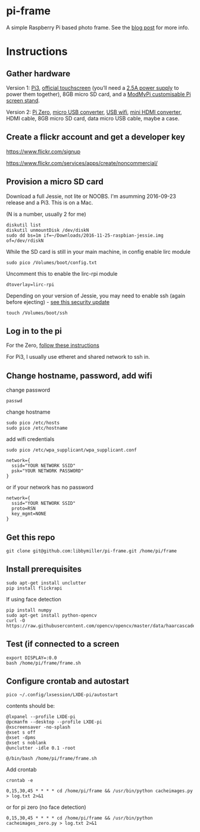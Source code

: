 # pi-frame

A simple Raspberry Pi based photo frame. See the [blog post](https://planb.nicecupoftea.org/2016/12/23/a-simple-raspberry-pi-based-picture-frame-using-flickr/) for more info.

# Instructions

## Gather hardware

Version 1: [Pi3](https://shop.pimoroni.com/products/raspberry-pi-3), [official touchscreen](http://uk.rs-online.com/web/p/graphics-display-development-kits/8997466/) (you’ll need a [2.5A power supply](https://shop.pimoroni.com/products/raspberry-pi-universal-power-supply) to power them together), 8GB micro SD card, and a [ModMyPi customisable Pi screen stand](https://www.modmypi.com/raspberry-pi/cases/7-touchscreen-cases/raspberry-pi-7-touchscreen-case--plus-stand/).

Version 2: [Pi Zero](https://shop.pimoroni.com/products/pi-zero-complete-starter-kit), [micro USB converter](https://shop.pimoroni.com/products/usb-to-microusb-otg-converter-shim), [USB wifi](http://uk.farnell.com/element14/wipi/dongle-wifi-usb-for-raspberry/dp/2133900), [mini HDMI converter](https://www.modmypi.com/raspberry-pi/raspberry-pi-zero-board/rpi-zero-accessories/pi-zero-hdmi-adaptor-mini-hdmi-to-hdmi/?search=mini-HDMI), HDMI cable, 8GB micro SD card, data micro USB cable, maybe a case.

## Create a flickr account and get a developer key

https://www.flickr.com/signup

https://www.flickr.com/services/apps/create/noncommercial/

## Provision a micro SD card

Download a full Jessie, not lite or NOOBS. I'm asumming 2016-09-23 release and a Pi3. This is on a Mac.

(N is a number, usually 2 for me)

    diskutil list
    diskutil unmountDisk /dev/diskN
    sudo dd bs=1m if=~/Downloads/2016-11-25-raspbian-jessie.img of=/dev/rdiskN

While the SD card is still in your main machine, in config enable lirc module

    sudo pico /Volumes/boot/config.txt

Uncomment this to enable the lirc-rpi module

    dtoverlay=lirc-rpi
    
Depending on your version of Jessie, you may need to enable ssh (again before ejecting) - [see this security update](https://www.raspberrypi.org/blog/a-security-update-for-raspbian-pixel/)

    touch /Volumes/boot/ssh

## Log in to the pi

For the Zero, [follow these instructions](http://blog.gbaman.info/?p=791)

For Pi3, I usually use etheret and shared network to ssh in.

## Change hostname, password, add wifi

change password

    passwd

change hostname 

    sudo pico /etc/hosts
    sudo pico /etc/hostname

add wifi credentials

    sudo pico /etc/wpa_supplicant/wpa_supplicant.conf

    network={
      ssid="YOUR NETWORK SSID"
      psk="YOUR NETWORK PASSWORD"
    }

or if your network has no password

    network={
      ssid="YOUR NETWORK SSID"
      proto=RSN
      key_mgmt=NONE
    }

## Get this repo

    git clone git@github.com:libbymiller/pi-frame.git /home/pi/frame

## Install prerequisites

    sudo apt-get install unclutter
    pip install flickrapi

If using face detection

    pip install numpy
    sudo apt-get install python-opencv
    curl -O https://raw.githubusercontent.com/opencv/opencv/master/data/haarcascades/haarcascade_frontalface_default.xml

## Test (if connected to a screen

    export DISPLAY=:0.0
    bash /home/pi/frame/frame.sh
    
## Configure crontab and autostart

    pico ~/.config/lxsession/LXDE-pi/autostart

contents should be:

    @lxpanel --profile LXDE-pi
    @pcmanfm --desktop --profile LXDE-pi
    @xscreensaver -no-splash
    @xset s off
    @xset -dpms
    @xset s noblank
    @unclutter -idle 0.1 -root

    @/bin/bash /home/pi/frame/frame.sh

Add crontab

    crontab -e

    0,15,30,45 * * * * cd /home/pi/frame && /usr/bin/python cacheimages.py > log.txt 2>&1

or for pi zero (no face detection)

    0,15,30,45 * * * * cd /home/pi/frame && /usr/bin/python cacheimages_zero.py > log.txt 2>&1

